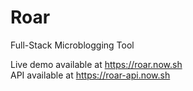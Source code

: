 # Roar
Full-Stack Microblogging Tool

Live demo available at https://roar.now.sh  
API available at https://roar-api.now.sh
